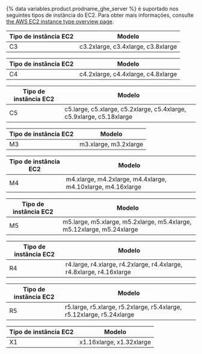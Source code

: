 {% data variables.product.prodname_ghe_server %} é suportado nos seguintes tipos de instância do EC2. Para obter mais informações, consulte [the AWS EC2 instance type overview page](http://aws.amazon.com/ec2/instance-types/).

| Tipo de instância EC2 | Modelo                             |
| --------------------- | ---------------------------------- |
| C3                    | c3.2xlarge, c3.4xlarge, c3.8xlarge |

| Tipo de instância EC2 | Modelo                             |
| --------------------- | ---------------------------------- |
| C4                    | c4.2xlarge, c4.4xlarge, c4.8xlarge |

| Tipo de instância EC2 | Modelo                                                               |
| --------------------- | -------------------------------------------------------------------- |
| C5                    | c5.large, c5.xlarge, c5.2xlarge, c5.4xlarge, c5.9xlarge, c5.18xlarge |

| Tipo de instância EC2 | Modelo                |
| --------------------- | --------------------- |
| M3                    | m3.xlarge, m3.2xlarge |

| Tipo de instância EC2 | Modelo                                                      |
| --------------------- | ----------------------------------------------------------- |
| M4                    | m4.xlarge, m4.2xlarge, m4.4xlarge, m4.10xlarge, m4.16xlarge |

| Tipo de instância EC2 | Modelo                                                                |
| --------------------- | --------------------------------------------------------------------- |
| M5                    | m5.large, m5.xlarge, m5.2xlarge, m5.4xlarge, m5.12xlarge, m5.24xlarge |

| Tipo de instância EC2 | Modelo                                                               |
| --------------------- | -------------------------------------------------------------------- |
| R4                    | r4.large, r4.xlarge, r4.2xlarge, r4.4xlarge, r4.8xlarge, r4.16xlarge |

| Tipo de instância EC2 | Modelo                                                                |
| --------------------- | --------------------------------------------------------------------- |
| R5                    | r5.large, r5.xlarge, r5.2xlarge, r5.4xlarge, r5.12xlarge, r5.24xlarge |


| Tipo de instância EC2 | Modelo                   |
| --------------------- | ------------------------ |
| X1                    | x1.16xlarge, x1.32xlarge |
